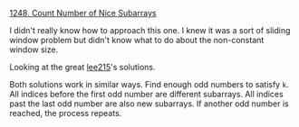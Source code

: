 [1248. Count Number of Nice Subarrays](https://leetcode.com/problems/count-number-of-nice-subarrays/)

I didn't really know how to approach this one. I knew it was a sort of sliding window problem but didn't know what to do about the non-constant window size. 

Looking at the great [lee215](https://leetcode.com/problems/count-number-of-nice-subarrays/discuss/419378/JavaC%2B%2BPython-Sliding-Window-O(1)-Space)'s solutions.

Both solutions work in similar ways. Find enough odd numbers to satisfy `k`. All indices before the first odd number are different subarrays. All indices past the last odd number are also new subarrays. If another odd number is reached, the process repeats.